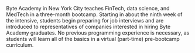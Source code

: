 Byte Academy in New York City teaches FinTech, data science, and MedTech in a
three-month bootcamp. Starting in about the ninth week of the intensive,
students begin preparing for job interviews and are introduced to
representatives of companies interested in hiring Byte Academy graduates. No
previous programming experience is necessary, as students will learn all of
the basics in a virtual (part-time) pre-bootcamp curriculum.

